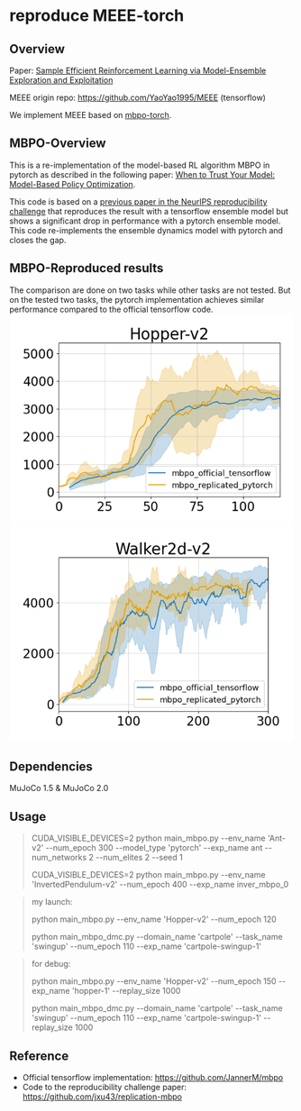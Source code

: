 # reproduce MEEE-torch

## Overview

Paper: [Sample Efficient Reinforcement Learning via Model-Ensemble Exploration and Exploitation](https://arxiv.org/abs/2107.01825)

MEEE origin repo: https://github.com/YaoYao1995/MEEE (tensorflow)

We implement MEEE based on [mbpo-torch](https://github.com/Xingyu-Lin/mbpo_pytorch).

## MBPO-Overview

This is a re-implementation of the model-based RL algorithm MBPO in pytorch as described in the following paper: [When to Trust Your Model: Model-Based Policy Optimization](https://arxiv.org/abs/1906.08253).

This code is based on a [previous paper in the NeurIPS reproducibility challenge](https://openreview.net/forum?id=rkezvT9f6r) that reproduces the result with a tensorflow ensemble model but shows a significant drop in performance with a pytorch ensemble model. 
This code re-implements the ensemble dynamics model with pytorch and closes the gap. 

## MBPO-Reproduced results

The comparison are done on two tasks while other tasks are not tested. But on the tested two tasks, the pytorch implementation achieves similar performance compared to the official tensorflow code.
![alt text](./results/hopper.png) ![alt text](./results/walker2d.png)

## Dependencies

MuJoCo 1.5 & MuJoCo 2.0

## Usage

> CUDA_VISIBLE_DEVICES=2 python main_mbpo.py --env_name 'Ant-v2' --num_epoch 300 --model_type 'pytorch' --exp_name ant --num_networks 2 --num_elites 2 --seed 1
>  
> CUDA_VISIBLE_DEVICES=2 python main_mbpo.py --env_name 'InvertedPendulum-v2' --num_epoch 400 --exp_name inver_mbpo_0

> my launch:
>
> python main_mbpo.py --env_name 'Hopper-v2' --num_epoch 120
>
> python main_mbpo_dmc.py --domain_name 'cartpole' --task_name 'swingup' --num_epoch 110 --exp_name 'cartpole-swingup-1'

> for debug:
>
> python main_mbpo.py --env_name 'Hopper-v2' --num_epoch 150 --exp_name 'hopper-1' --replay_size 1000
>
> python main_mbpo_dmc.py --domain_name 'cartpole' --task_name 'swingup' --num_epoch 110 --exp_name 'cartpole-swingup-1' --replay_size 1000

## Reference

* Official tensorflow implementation: https://github.com/JannerM/mbpo
* Code to the reproducibility challenge paper: https://github.com/jxu43/replication-mbpo
